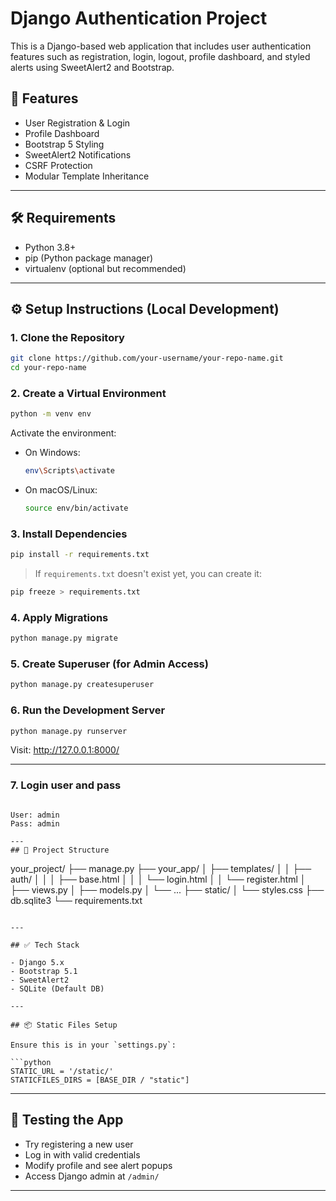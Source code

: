 # Django Authentication Project

This is a Django-based web application that includes user authentication features such as registration, login, logout, profile dashboard, and styled alerts using SweetAlert2 and Bootstrap.

## 🚀 Features

- User Registration & Login
- Profile Dashboard
- Bootstrap 5 Styling
- SweetAlert2 Notifications
- CSRF Protection
- Modular Template Inheritance

---

## 🛠️ Requirements

- Python 3.8+
- pip (Python package manager)
- virtualenv (optional but recommended)

---

## ⚙️ Setup Instructions (Local Development)

### 1. Clone the Repository

```bash
git clone https://github.com/your-username/your-repo-name.git
cd your-repo-name
```

### 2. Create a Virtual Environment

```bash
python -m venv env
```

Activate the environment:

- On Windows:
  ```bash
  env\Scripts\activate
  ```
- On macOS/Linux:
  ```bash
  source env/bin/activate
  ```

### 3. Install Dependencies

```bash
pip install -r requirements.txt
```

> If `requirements.txt` doesn't exist yet, you can create it:
```bash
pip freeze > requirements.txt
```

### 4. Apply Migrations

```bash
python manage.py migrate
```

### 5. Create Superuser (for Admin Access)

```bash
python manage.py createsuperuser
```

### 6. Run the Development Server

```bash
python manage.py runserver
```

Visit: http://127.0.0.1:8000/

---
### 7. Login user and pass
```

User: admin
Pass: admin

---
## 📁 Project Structure

```
your_project/
├── manage.py
├── your_app/
│   ├── templates/
│   │   ├── auth/
│   │   │   ├── base.html
│   │   │   └── login.html
│   │   └── register.html
│   ├── views.py
│   ├── models.py
│   └── ...
├── static/
│   └── styles.css
├── db.sqlite3
└── requirements.txt
```

---

## ✅ Tech Stack

- Django 5.x
- Bootstrap 5.1
- SweetAlert2
- SQLite (Default DB)

---

## 📦 Static Files Setup

Ensure this is in your `settings.py`:

```python
STATIC_URL = '/static/'
STATICFILES_DIRS = [BASE_DIR / "static"]
```

---

## 🧪 Testing the App

- Try registering a new user
- Log in with valid credentials
- Modify profile and see alert popups
- Access Django admin at `/admin/`

---